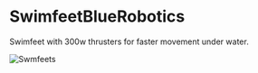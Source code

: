 # SwimfeetBlueRobotics
Swimfeet with 300w thrusters for faster movement under water.


![Swmfeets](https://image.ibb.co/dcZAov/IMG_20170317_161925.jpg)
